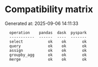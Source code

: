 # Compatibility matrix

Generated at: 2025-09-06 14:11:33

```text
  operation    pandas  dask  pyspark
  -----------  ------  ----  -------
  select           ok    ok       ok
  query            ok    ok       ok
  assign           ok    ok       ok
  groupby_agg      ok    ok       ok
  merge            ok    ok       ok
```
